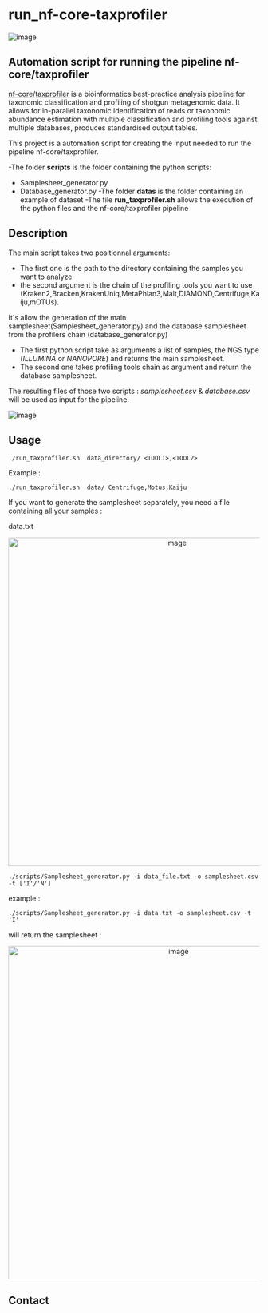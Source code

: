 # run_nf-core-taxprofiler

![image](https://github.com/KhoujSunshine/run_nf-core-taxprofiler/assets/100375394/c53c2cbe-36bb-4ec6-a37f-d6e145ace858)


## Automation script for running the pipeline nf-core/taxprofiler

[nf-core/taxprofiler](https://github.com/nf-core/taxprofiler) is a bioinformatics best-practice analysis pipeline for taxonomic classification and profiling of shotgun metagenomic data. It allows for in-parallel taxonomic identification of reads or taxonomic abundance estimation with multiple classification and profiling tools against multiple databases, produces standardised output tables.


This project is a automation script for creating the input needed to run the pipeline nf-core/taxprofiler. 

-The folder **scripts** is the folder containing the python scripts:
  - Samplesheet_generator.py
  - Database_generator.py
-The folder **datas** is the folder containing an example of dataset
-The file **run_taxprofiler.sh** allows the execution of the python files and the nf-core/taxprofiler pipeline

## Description

The main script takes two positionnal arguments:

- The first one is the path to the directory containing the samples you want to analyze
- the second argument is the chain of the profiling tools you want to use (Kraken2,Bracken,KrakenUniq,MetaPhlan3,Malt,DIAMOND,Centrifuge,Kaiju,mOTUs).

It's allow the generation of the main samplesheet(Samplesheet_generator.py) and the database samplesheet from the profilers chain (database_generator.py)

- The first python script take as arguments a list of samples, the NGS type (*ILLUMINA* or *NANOPORE*) and returns the main samplesheet. 
- The second one takes profiling tools chain as argument and return the database samplesheet.
  
The resulting files of those two scripts : *samplesheet.csv* & *database.csv* will be used as input for the pipeline.

![image](https://github.com/KhoujSunshine/run_nf-core-taxprofiler/assets/100375394/ff128eff-1eac-4cf8-accb-45666fea6b45)

## Usage

```
./run_taxprofiler.sh  data_directory/ <TOOL1>,<TOOL2>
```
Example :
```
./run_taxprofiler.sh  data/ Centrifuge,Motus,Kaiju
```

If you want to generate the samplesheet separately, you need a file containing all your samples :

data.txt

<p align="center">
   <img width="658" alt="image" src="https://github.com/KhoujSunshine/run_nf-core-taxprofiler/assets/100375394/2847aaeb-320d-412f-8f95-d5d78bf29de5">
</p>

```
./scripts/Samplesheet_generator.py -i data_file.txt -o samplesheet.csv -t ['I'/'N']
```
example :
```
./scripts/Samplesheet_generator.py -i data.txt -o samplesheet.csv -t 'I'
```
 will return the samplesheet :
 
 <p align="center">
<img width="667" alt="image" src="https://github.com/KhoujSunshine/run_nf-core-taxprofiler/assets/100375394/926c0cd8-676a-4c24-8e3b-28867a39a2b0">
 </p>
 

## Contact

